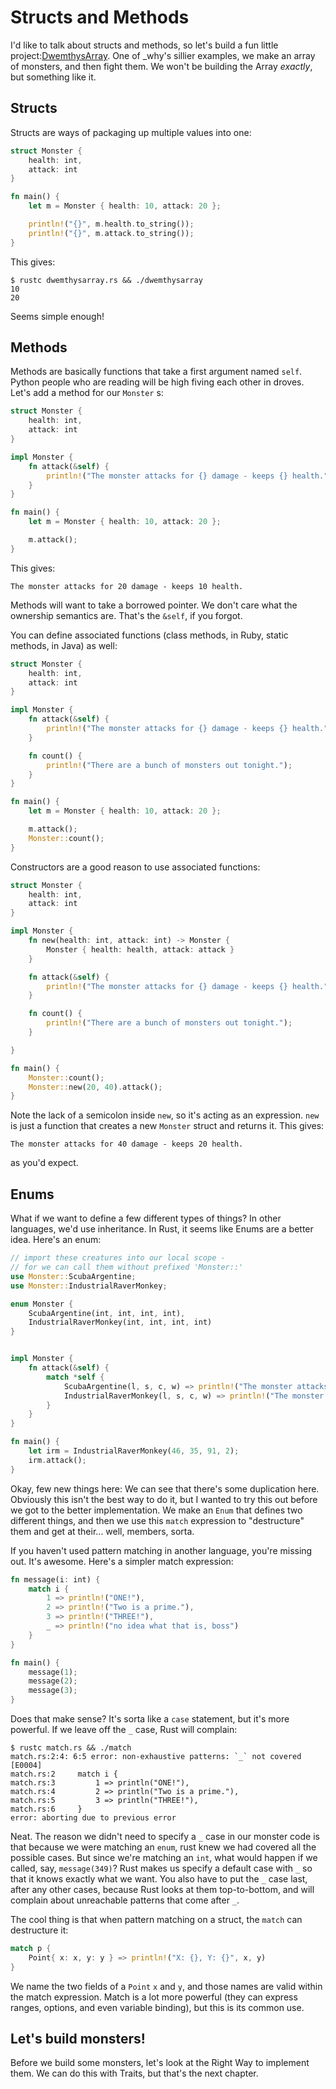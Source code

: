 Structs and Methods
===================

I'd like to talk about structs and methods, so let's build a fun little
project:[DwemthysArray](http://mislav.uniqpath.com/poignant-guide/dwemthy/). One
of \_why's sillier examples, we make an array of monsters, and then
fight them. We won't be building the Array _exactly_, but something
like it.

Structs
-------

Structs are ways of packaging up multiple values into one:

```rust
struct Monster {
    health: int,
    attack: int
}

fn main() {
    let m = Monster { health: 10, attack: 20 };

    println!("{}", m.health.to_string());
    println!("{}", m.attack.to_string());
}
```

This gives:

    $ rustc dwemthysarray.rs && ./dwemthysarray
    10
    20

Seems simple enough!

Methods
-------

Methods are basically functions that take a first argument named `self`.
Python people who are reading will be high fiving each other in droves.
Let's add a method for our `Monster` s:

```rust
struct Monster {
    health: int,
    attack: int
}

impl Monster {
    fn attack(&self) {
        println!("The monster attacks for {} damage - keeps {} health.", self.attack, self.health);
    }
}

fn main() {
    let m = Monster { health: 10, attack: 20 };

    m.attack();
}
```

This gives:

    The monster attacks for 20 damage - keeps 10 health.

Methods will want to take a borrowed pointer. We don't care what the ownership
semantics are. That's the `&self`, if you forgot.

You can define associated functions (class methods, in Ruby, static
methods, in Java) as well:

```rust
struct Monster {
    health: int,
    attack: int
}

impl Monster {
    fn attack(&self) {
        println!("The monster attacks for {} damage - keeps {} health.", self.attack, self.health);
    }

    fn count() {
        println!("There are a bunch of monsters out tonight.");
    }
}

fn main() {
    let m = Monster { health: 10, attack: 20 };

    m.attack();
    Monster::count();
}
```

Constructors are a good reason to use associated functions:

```rust
struct Monster {
    health: int,
    attack: int
}

impl Monster {
    fn new(health: int, attack: int) -> Monster {
        Monster { health: health, attack: attack }
    }

    fn attack(&self) {
        println!("The monster attacks for {} damage - keeps {} health.", self.attack, self.health);
    }

    fn count() {
        println!("There are a bunch of monsters out tonight.");
    }

}

fn main() {
    Monster::count();
    Monster::new(20, 40).attack();
}
```

Note the lack of a semicolon inside `new`, so it's acting as an
expression. `new` is just a function that creates a new `Monster`
struct and returns it. This gives:

    The monster attacks for 40 damage - keeps 20 health.

as you'd expect.

Enums
-----

What if we want to define a few different types of things? In other
languages, we'd use inheritance. In Rust, it seems like Enums are a
better idea. Here's an enum:

```rust
// import these creatures into our local scope -
// for we can call them without prefixed 'Monster::'
use Monster::ScubaArgentine;
use Monster::IndustrialRaverMonkey;

enum Monster {
    ScubaArgentine(int, int, int, int),
    IndustrialRaverMonkey(int, int, int, int)
}


impl Monster {
    fn attack(&self) {
        match *self {
            ScubaArgentine(l, s, c, w) => println!("The monster attacks for {} damage.", w),
            IndustrialRaverMonkey(l, s, c, w) => println!("The monster attacks for {} damage.", w)
        }
    }
}

fn main() {
    let irm = IndustrialRaverMonkey(46, 35, 91, 2);
    irm.attack();
}
```

Okay, few new things here: We can see that there's some duplication
here. Obviously this isn't the best way to do it, but I wanted to try
this out before we got to the better implementation. We make an `Enum`
that defines two different things, and then we use this `match`
expression to "destructure" them and get at their... well, members,
sorta.

If you haven't used pattern matching in another language, you're missing
out. It's awesome. Here's a simpler match expression:

```rust
fn message(i: int) {
    match i {
        1 => println!("ONE!"),
        2 => println!("Two is a prime."),
        3 => println!("THREE!"),
        _ => println!("no idea what that is, boss")
    }
}

fn main() {
    message(1);
    message(2);
    message(3);
}
```

Does that make sense? It's sorta like a `case` statement, but it's more
powerful. If we leave off the `_` case, Rust will complain:

    $ rustc match.rs && ./match
    match.rs:2:4: 6:5 error: non-exhaustive patterns: `_` not covered  [E0004]
    match.rs:2     match i {
    match.rs:3         1 => println("ONE!"),
    match.rs:4         2 => println("Two is a prime."),
    match.rs:5         3 => println("THREE!"),
    match.rs:6     }
    error: aborting due to previous error

Neat. The reason we didn't need to specify a `_` case in our monster code
is that because we were matching an `enum`, rust knew we had covered all
the possible cases. But since we're matching an `int`, what would happen
if we called, say, `message(349)`? Rust makes us specify a default case
with `_` so that it knows exactly what we want. You also have to put the `_`
case last, after any other cases, because Rust looks at them top-to-bottom, and
will complain about unreachable patterns that come after `_`.

The cool thing is that when pattern matching on a struct, the `match`
can destructure it:

```rust
match p {
    Point{ x: x, y: y } => println!("X: {}, Y: {}", x, y)
}
```

We name the two fields of a `Point` `x` and `y`, and those names are
valid within the match expression. Match is a lot more powerful (they
can express ranges, options, and even variable binding), but this is its
common use.

Let's build monsters!
---------------------

Before we build some monsters, let's look at the Right Way to implement
them. We can do this with Traits, but that's the next chapter.
